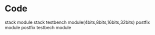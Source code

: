 
# Code
stack module 
stack testbench module(4bits,8bits,16bits,32bits)
postfix module
postfix testbech module

